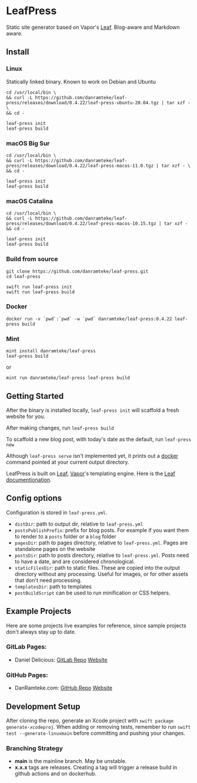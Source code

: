 # LeafPress

Static site generator based on Vapor's [Leaf](https://github.com/vapor/leaf-kit.git). Blog-aware and Markdown aware.

## Install

### Linux 

Statically linked binary. Known to work on Debian and Ubuntu

```
cd /usr/local/bin \
&& curl -L https://github.com/danramteke/leaf-press/releases/download/0.4.22/leaf-press-ubuntu-20.04.tgz | tar xzf - \
&& cd -

leaf-press init
leaf-press build
```

### macOS Big Sur

```
cd /usr/local/bin \
&& curl -L https://github.com/danramteke/leaf-press/releases/download/0.4.22/leaf-press-macos-11.0.tgz | tar xzf - \
&& cd -

leaf-press init
leaf-press build
```

### macOS Catalina

```
cd /usr/local/bin \
&& curl -L https://github.com/danramteke/leaf-press/releases/download/0.4.22/leaf-press-macos-10.15.tgz | tar xzf -
&& cd -

leaf-press init
leaf-press build
```

### Build from source

```
git clone https://github.com/danramteke/leaf-press.git 
cd leaf-press

swift run leaf-press init 
swift run leaf-press build 
```

### Docker

```
docker run -v `pwd`:`pwd` -w `pwd` danramteke/leaf-press:0.4.22 leaf-press build
```

### Mint

```
mint install danramteke/leaf-press
leaf-press build
```

or

```
mint run danramteke/leaf-press leaf-press build
```

## Getting Started

After the binary is installed locally, `leaf-press init` will scaffold a fresh website for you.

After making changes, run `leaf-press build`

To scaffold a new blog post, with today's date as the default, run `leaf-press new`

Although `leaf-press serve` isn't implemented yet, it prints out a [docker](https://www.docker.com) command pointed at your current output directory.

LeafPress is built on [Leaf](https://github.com/vapor/leaf.git), [Vapor](https://github.com/vapor/vapor.git)'s templating engine. Here is the [Leaf documentionation](https://docs.vapor.codes/4.0/leaf/overview/).

## Config options

Configuration is stored in `leaf-press.yml`. 

- `distDir`: path to output dir, relative to `leaf-press.yml`
- `postsPublishPrefix`: prefix for blog posts. For example if you want them to render to a `posts` folder or a `blog` folder
- `pagesDir`: path to pages directory, relative to `leaf-press.yml`. Pages are standalone pages on the website
- `postsDir`: path to posts directory, relative to `leaf-press.yml`. Posts need to have a date, and are considered chronological.
- `staticFilesDir`: path to static files. These are copied into the output directory without any processing. Useful for images, or for other assets that don't need processing.
- `templatesDir`: path to templates
- `postBuildScript` can be used to run minification or CSS helpers. 


## Example Projects

Here are some projects live examples for reference, since sample projects don't always stay up to date. 

### GitLab Pages: 

- Daniel Delicious: [GitLab Repo](https://gitlab.com/daniel-delicious/daniel-delicious.gitlab.io) [Website](https://daniel-delicious.gitlab.io)

### GitHub Pages:

- DanRamteke.com: [GitHub Repo](https://github.com/danramteke/danramteke.github.io) [Website](https://danramteke.com)

## Development Setup

After cloning the repo, generate an Xcode project with `swift package generate-xcodeproj`. When adding or removing tests, remember to run `swift test --generate-linuxmain` before committing and pushing your changes.

### Branching Strategy

- **main** is the mainline branch. May be unstable.
- **x.x.x** tags are releases. Creating a tag will trigger a release build in github actions and on dockerhub.
